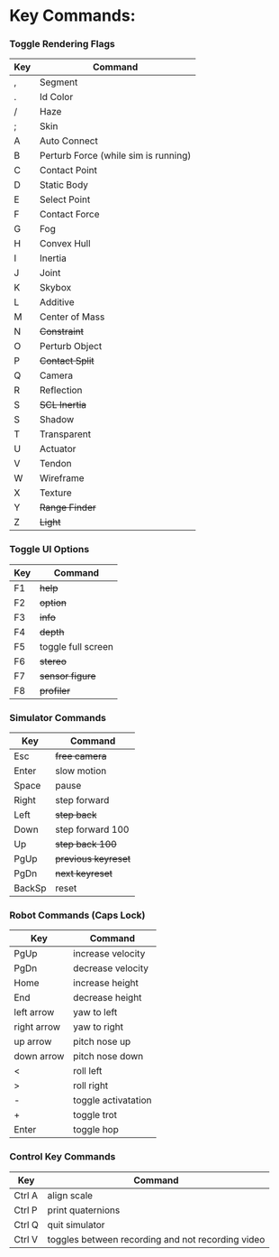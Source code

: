 # Key Commands:
### Toggle Rendering Flags
| Key | Command |
| --- | ------- |
, | Segment
. | Id Color
/ | Haze
; | Skin
A | Auto Connect
B | Perturb Force (while sim is running)
C | Contact Point
D | Static Body
E | Select Point
F | Contact Force
G | Fog
H | Convex Hull
I | Inertia
J | Joint
K | Skybox
L | Additive
M | Center of Mass
N | ~~Constraint~~
O | Perturb Object
P | ~~Contact Split~~
Q | Camera
R | Reflection
S | ~~SCL Inertia~~
S | Shadow
T | Transparent
U | Actuator
V | Tendon
W | Wireframe
X | Texture
Y | ~~Range Finder~~
Z | ~~Light~~

### Toggle UI Options
| Key | Command |
| --- | ------- |
F1 | ~~help~~
F2 | ~~option~~
F3 | ~~info~~
F4 | ~~depth~~
F5 | toggle full screen
F6 | ~~stereo~~
F7 | ~~sensor figure~~
F8 | ~~profiler~~

### Simulator Commands
| Key  | Command |
| ---- | ------- |
Esc    | ~~free camera~~
Enter  | slow motion
Space  | pause
Right  | step forward
Left   | ~~step back~~
Down   | step forward 100
Up     | ~~step back 100~~
PgUp   | ~~previous keyreset~~
PgDn   | ~~next keyreset~~
BackSp | reset

### Robot Commands (Caps Lock)
| Key       | Command |
| --------- | ------- |
PgUp        | increase velocity
PgDn        | decrease velocity
Home        | increase height
End         | decrease height
left arrow  | yaw to left
right arrow | yaw to right
up arrow    | pitch nose up
down arrow  | pitch nose down
<           | roll left
>           | roll right
-           | toggle activatation
+           | toggle trot
Enter       | toggle hop

### Control Key Commands
| Key  | Command |
| ---- | ------- |
Ctrl A | align scale
Ctrl P | print quaternions
Ctrl Q | quit simulator
Ctrl V | toggles between recording and not recording video

